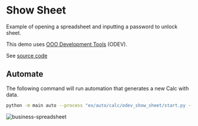 # Show Sheet

Example of opening a spreadsheet and inputting a password to unlock sheet.

This demo uses [OOO Development Tools](https://python-ooo-dev-tools.readthedocs.io/en/latest/) (ODEV).

See [source code](./start.py)

## Automate

The following command will run automation that generates a new Calc with data.

```sh
python -m main auto --process "ex/auto/calc/odev_show_sheet/start.py --show --file resources\ods\totals.ods"
```

![business-spreadsheet](https://user-images.githubusercontent.com/4193389/194169727-f5a61ab2-e336-42c3-8ef1-31299b81100d.jpg)
